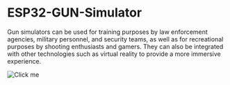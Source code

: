 # ESP32-GUN-Simulator
Gun simulators can be used for training purposes by law enforcement agencies, military personnel, and security teams, as well as for recreational purposes by shooting enthusiasts and gamers. They can also be integrated with other technologies such as virtual reality to provide a more immersive experience.


![Click me](https://flic.kr/p/2owFdtN)
